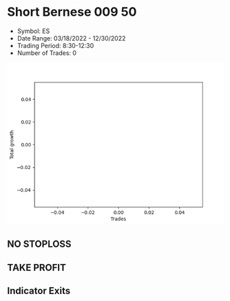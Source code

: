 # Short Bernese 009 50 
- Symbol: ES
- Date Range: 03/18/2022 - 12/30/2022
- Trading Period: 8:30-12:30
- Number of Trades: 0

![Plot](ShortBernese00950ES.png)
## NO STOPLOSS














## TAKE PROFIT











## Indicator Exits

